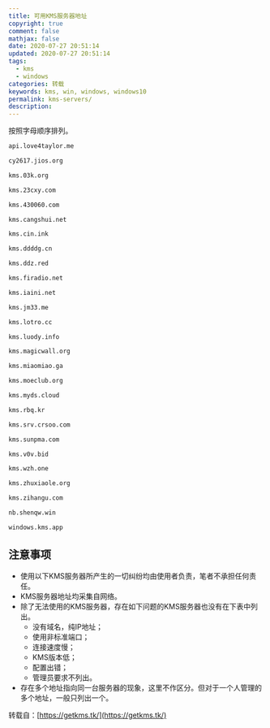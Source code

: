 ```yaml
---
title: 可用KMS服务器地址
copyright: true
comment: false
mathjax: false
date: 2020-07-27 20:51:14
updated: 2020-07-27 20:51:14
tags:
  - kms
  - windows
categories: 转载
keywords: kms, win, windows, windows10
permalink: kms-servers/
description:
---
```


按照字母顺序排列。

<!-- more -->

```txt
api.love4taylor.me

cy2617.jios.org

kms.03k.org

kms.23cxy.com

kms.430060.com

kms.cangshui.net

kms.cin.ink

kms.ddddg.cn

kms.ddz.red

kms.firadio.net

kms.iaini.net

kms.jm33.me

kms.lotro.cc

kms.luody.info

kms.magicwall.org

kms.miaomiao.ga

kms.moeclub.org

kms.myds.cloud

kms.rbq.kr

kms.srv.crsoo.com

kms.sunpma.com

kms.v0v.bid

kms.wzh.one

kms.zhuxiaole.org

kms.zihangu.com

nb.shenqw.win

windows.kms.app
```

## 注意事项

- 使用以下KMS服务器所产生的一切纠纷均由使用者负责，笔者不承担任何责任。
- KMS服务器地址均采集自网络。
- 除了无法使用的KMS服务器，存在如下问题的KMS服务器也没有在下表中列出。
  - 没有域名，纯IP地址；
  - 使用非标准端口；
  - 连接速度慢；
  - KMS版本低；
  - 配置出错；
  - 管理员要求不列出。
- 存在多个地址指向同一台服务器的现象，这里不作区分。但对于一个人管理的多个地址，一般只列出一个。

转载自：[https://getkms.tk/](https://getkms.tk/)

